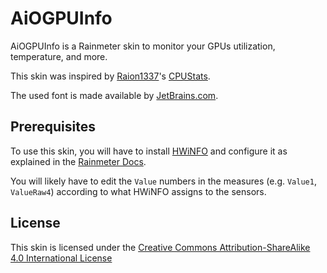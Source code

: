 # AiOGPUInfo #
AiOGPUInfo is a Rainmeter skin to monitor your GPUs utilization, temperature, and more.

This skin was inspired by [Raion1337](https://www.deviantart.com/raion1337)'s [CPUStats](https://www.deviantart.com/raion1337/art/CPUStats-Temperature-and-Usage-568402322).

The used font is made available by [JetBrains.com](https://www.jetbrains.com/lp/mono/).

## Prerequisites ##
To use this skin, you will have to install [HWiNFO](https://www.hwinfo.com/) and configure it as explained in the [Rainmeter Docs](https://docs.rainmeter.net/tips/hwinfo/).

You will likely have to edit the `Value` numbers in the measures (e.g. `Value1`, `ValueRaw4`) according to what HWiNFO assigns to the sensors.

## License ##
This skin is licensed under the [Creative Commons Attribution-ShareAlike 4.0 International License](https://creativecommons.org/licenses/by-sa/4.0/)
